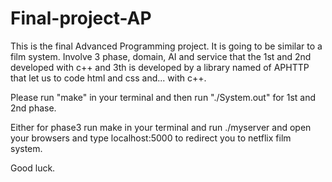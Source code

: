 # Final-project-AP




This is the final Advanced Programming project. It is going to be similar to a film system.
Involve 3 phase, domain, AI and service that the 1st and 2nd developed with c++
and 3th is developed by a library named of APHTTP that let us to code html and css and...
with c++.

Please run "make" in your terminal and then run "./System.out" for 1st and 2nd phase.

Either for phase3 run make in your terminal and run ./myserver and open your browsers
and type localhost:5000 to redirect you to netflix film system.


Good luck.
